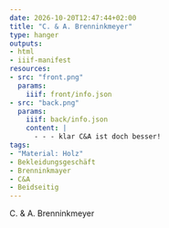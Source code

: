 ```yaml
---
date: 2026-10-20T12:47:44+02:00
title: "C. & A. Brenninkmeyer"
type: hanger
outputs:
- html
- iiif-manifest
resources:
- src: "front.png"
  params:
    iiif: front/info.json
- src: "back.png"
  params:
    iiif: back/info.json
    content: |
      - - - klar C&A ist doch besser!
tags:
- "Material: Holz"
- Bekleidungsgeschäft
- Brenninkmayer
- C&A
- Beidseitig
---
```

C. & A. Brenninkmeyer

